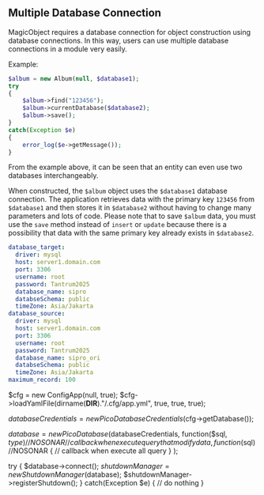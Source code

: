 ## Multiple Database Connection

MagicObject requires a database connection for object construction using database connections. In this way, users can use multiple database connections in a module very easily.

Example:

```php
$album = new Album(null, $database1);
try
{
	$album->find("123456");
	$album->currentDatabase($database2);
	$album->save();
}
catch(Exception $e)
{
	error_log($e->getMessage());
}
```

From the example above, it can be seen that an entity can even use two databases interchangeably.

When constructed, the `$album` object uses the `$database1` database connection. The application retrieves data with the primary key `123456` from `$database1` and then stores it in `$database2` without having to change many parameters and lots of code. Please note that to save `$album` data, you must use the `save` method instead of `insert` or `update` because there is a possibility that data with the same primary key already exists in `$database2`.

```yml
database_target:
  driver: mysql
  host: server1.domain.com
  port: 3306
  username: root
  password: Tantrum2025
  database_name: sipro
  databseSchema: public
  timeZone: Asia/Jakarta
database_source:
  driver: mysql
  host: server1.domain.com
  port: 3306
  username: root
  password: Tantrum2025
  database_name: sipro_ori
  databseSchema: public
  timeZone: Asia/Jakarta
maximum_record: 100
```

$cfg = new ConfigApp(null, true);
$cfg->loadYamlFile(dirname(__DIR__)."/.cfg/app.yml", true, true, true);

$databaseCredentials = new PicoDatabaseCredentials($cfg->getDatabase());

$database = new PicoDatabase($databaseCredentials, 
    function($sql, $type) //NOSONAR
    {
        // callback when execute query that modify data
    }, 
    function($sql) //NOSONAR
    {
        // callback when execute all query
    }
);

try
{
    $database->connect();
    $shutdownManager = new ShutdownManager($database);
    $shutdownManager->registerShutdown();
}
catch(Exception $e)
{
    // do nothing
}
